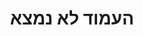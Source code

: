---
title: העמוד לא נמצא
template: splash
editUrl: false
hero:
  title: '404'
  tagline: <strong>יוסטון, יש לנו בעיה.</strong> לא הצלחנו למצוא את הדף הזה.<br>בדקו את כתובת האתר או נסו את שורת החיפוש.
  actions:
    - text: חזרו לעמוד הבית
      icon: right-arrow
      link: /he/
      variant: primary
---